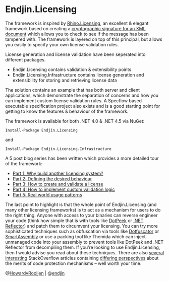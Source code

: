 Endjin.Licensing
================

The framework is inspired by [Rhino.Licensing](http://www.hibernatingrhinos.com/oss/rhino-licensing), an excellent & elegant framework based on creating a [cryptographic signature for an XML document](http://en.wikipedia.org/wiki/XML_Signature) which allows you to check to see if the message has been tampered with. The framework is layered on top of this principal, but allows you easily to specify your own license validation rules. 

License generation and license validation have been seperated into different packages. 

- Endjin.Licensing contains validation & extensibility points
- Endjin.Licensing.Infrastructure contains license generation and extensibility for storing and retrieving license data

The solution contains an example that has both server and client applications, which demonstrate the separation of concerns and how you can implement custom license validation rules. A Specflow based executable specification project also exists and is a good starting point for getting to know the features & behaviour of the framework.

The framework is available for both .NET 4.0 & .NET 4.5 via NuGet:

```
Install-Package Endjin.Licensing
```
and

```
Install-Package Endjin.Licensing.Infrastructure
```

A 5 post blog series has been written which provides a more detailed tour of the framework:

- [Part 1: Why build another licensing system?](https://blogs.endjin.com/2015/03/endjin-licensing-part-1-why-build-another-licensing-system/)
- [Part 2: Defining the desired behaviour](https://blogs.endjin.com/2015/03/endjin-licensing-part-2-defining-the-desired-behaviour/)
- [Part 3: How to create and validate a license](https://blogs.endjin.com/2015/03/endjin-licensing-part-3-how-to-create-and-validate-a-license/)
- [Part 4: How to implement custom validation logic](https://blogs.endjin.com/2015/03/endjin-licensing-part-4-how-to-implement-custom-validation-logic/)
- [Part 5: Real world usage patterns](https://blogs.endjin.com/2015/03/endjin-licensing-part-5-real-world-usage-patterns/)

The last point to highlight is that the whole point of Endjin.Licensing (and many other licensing frameworks) is to act as a mechanism for users to do the right thing. Anyone with access to your binaries can reverse engineer your code (think how simple that is with tools like [DotPeek](https://www.jetbrains.com/decompiler/) or [.NET Reflector](http://www.red-gate.com/products/dotnet-development/reflector/)) and patch them to circumvent your licensing. You can try more sophisticated techniques such as obfuscation via tools like [Dotfuscator](https://www.preemptive.com/products/dotfuscator/overview) or [SmartAssembly](http://www.red-gate.com/products/dotnet-development/smartassembly/) or use a packing tool like Themida  which can inject unmanaged code into your assembly to prevent tools like DotPeek and .NET Reflector from decompiling them. If you’re looking to use Endjin.Licensing, then I would advise you read about these techniques. There are also [several interesting](http://stackoverflow.com/questions/2478230/how-can-i-protect-my-net-assemblies-from-decompilation) StackOverflow articles containing [differing perspectives](http://stackoverflow.com/questions/506282/protect-net-code-from-reverse-engineering) about the merits of code protection mechanisms – well worth your time.

@[HowardvRooijen](http://twitter.com/howardvrooijen) | @[endjin](http://twitter.com/endjin) 

